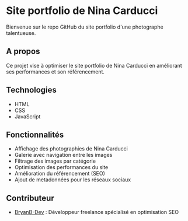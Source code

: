 # Site portfolio de Nina Carducci

Bienvenue sur le repo GitHub du site portfolio d'une photographe talentueuse.

## A propos 

Ce projet vise à optimiser le site portfolio de Nina Carducci en améliorant ses performances et son référencement.

## Technologies

- HTML
- CSS 
- JavaScript

## Fonctionnalités

- Affichage des photographies de Nina Carducci
- Galerie avec navigation entre les images
- Filtrage des images par catégorie
- Optimisation des performances du site
- Amélioration du référencement (SEO)
- Ajout de metadonnées pour les réseaux sociaux

## Contributeur 

- [BryanB-Dev](https://github.com/BryanB-Dev) : Développeur freelance spécialisé en optimisation SEO
